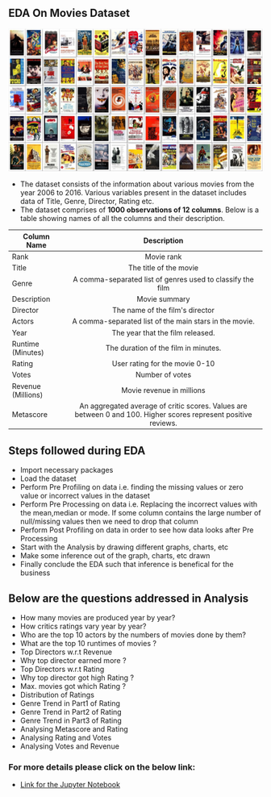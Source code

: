## EDA On Movies Dataset

![image.png](images/MoviesDataSet.png)

- The dataset consists of the information about various movies from the year 2006 to 2016. Various variables present in the dataset includes data of Title, Genre, Director, Rating etc. 
- The dataset comprises of __1000 observations of 12 columns__. Below is a table showing names of all the columns and their description.

| Column Name        | Description                                               |
| ------------------ |:-------------:| 
| Rank               | Movie rank                                                | 
| Title              | The title of the movie                                    |  
| Genre              | A comma-separated list of genres used to classify the film| 
| Description        | Movie summary                                             |   
| Director           | The name of the film's director                           |
| Actors             | A comma-separated list of the main stars in the movie.    |
| Year               | The year that the film released.                          |
| Runtime (Minutes)  | The duration of the film in minutes.                      |
| Rating             | User rating for the movie 0-10                            |
| Votes              | Number of votes                                           |
| Revenue (Millions) | Movie revenue in millions                                 |
| Metascore          | An aggregated average of critic scores. Values are between 0 and 100. Higher scores       represent positive reviews.                                                      |

## Steps followed during EDA
- Import necessary packages
- Load the dataset
- Perform Pre Profiling on data i.e. finding the missing values or zero value or incorrect values in the dataset
- Perform Pre Processing on data i.e. Replacing the incorrect values with the mean,median or mode. If some column contains the large number of null/missing values then we need to drop that column
- Perform Post Profiling on data in order to see how data looks after Pre Processing
- Start with the Analysis by drawing different graphs, charts, etc
- Make some inference out of the graph, charts, etc drawn
- Finally conclude the EDA such that inference is benefical for the business

## Below are the questions addressed in Analysis
- How many movies are produced year by year?
- How critics ratings vary year by year?
- Who are the top 10 actors by the numbers of movies done by them?
- What are the top 10 runtimes of movies ?
- Top Directors w.r.t Revenue
- Why top director earned more ?
- Top Directors w.r.t Rating
- Why top director got high Rating ?
- Max. movies got which Rating ?
- Distribution of Ratings
- Genre Trend in Part1 of Rating
- Genre Trend in Part2 of Rating
- Genre Trend in Part3 of Rating
- Analysing Metascore and Rating
- Analysing Rating and Votes
- Analysing Votes and Revenue

### For more details please click on the below link:
- [Link for the Jupyter Notebook](./Movies_EDA_Project.ipynb)
